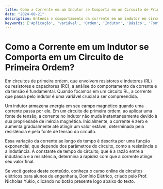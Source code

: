 ```yaml
---
title: Como a Corrente em um Indutor se Comporta em um Circuito de Primeira Ordem?
date: "2024-08-21"
description: Entenda o comportamento da corrente em um indutor em circuitos de primeira ordem.
keywords: ['Aplicação', 'variável', 'Ordem', 'Indutor', 'Básico', 'Fonte', 'Corrente']
---
```


# Como a Corrente em um Indutor se Comporta em um Circuito de Primeira Ordem?

Em circuitos de primeira ordem, que envolvem resistores e indutores (RL) ou resistores e capacitores (RC), a análise do comportamento da corrente e da tensão é fundamental. Quando focamos em um circuito RL, a corrente que passa pelo indutor é uma variável crucial a ser compreendida.

Um indutor armazena energia em seu campo magnético quando uma corrente passa por ele. Em um circuito de primeira ordem, ao aplicar uma fonte de tensão, a corrente no indutor não muda instantaneamente devido à sua propriedade de inércia magnética. Inicialmente, a corrente é zero e aumenta gradualmente até atingir um valor estável, determinado pela resistência e pela fonte de tensão do circuito.

Essa variação da corrente ao longo do tempo é descrita por uma função exponencial, que depende dos parâmetros do circuito, como a resistência e a indutância. A constante de tempo do circuito, que é a razão entre a indutância e a resistência, determina a rapidez com que a corrente atinge seu valor final.

Se você gostou deste conteúdo, conheça o curso online de circuitos elétricos para alunos de engenharia, Domínio Elétrico, criado pelo Prof. Nicholas Yukio, clicando no botão presente logo abaixo do texto.